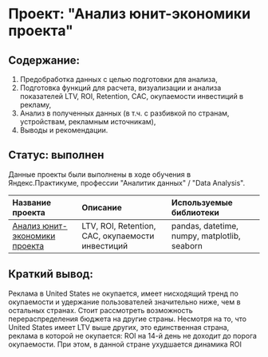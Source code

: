 # Проект: "Анализ юнит-экономики проекта"
## Содержание:
1. Предобработка данных с целью подготовки для анализа,
2. Подготовка функций для расчета, визуализации и анализа показателей LTV, ROI, Retention, CAC, окупаемости инвестиций в рекламу,
3. Анализ в полученных данных (в т.ч. с разбивкой по странам, устройствам, рекламным источникам),
4. Выводы и рекомендации.

## Статус: выполнен
Данные проекты были выполнены в ходе обучения в Яндекс.Практикуме, профессии "Аналитик данных" / "Data Analysis".

| Название проекта | Описание | Используемые библиотеки | 
| :---------------------- | :---------------------- | :---------------------- |
| [Анализ юнит-экономики проекта](https://github.com/vindsa/data_analysis/tree/main/unit_economics) |  LTV, ROI, Retention, CAC, окупаемости инвестиций | pandas, datetime, numpy, matplotlib, seaborn

## Краткий вывод:
Реклама в United States не окупается, имеет нисходящий тренд по окупаемости и удержание пользователей значительно ниже, чем в остальных странах. Стоит рассмотреть возможность перераспределения бюджета на другие страны. Несмотря на то, что United States имеет LTV выше других, это единственная страна, реклама в которой не окупается: ROI на 14-й день не доходит до порога окупаемости. При этом, в данной стране ухудшается динамика ROI
